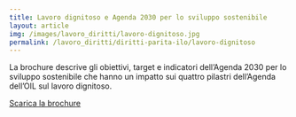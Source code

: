 ```yaml
---
title: Lavoro dignitoso e Agenda 2030 per lo sviluppo sostenibile
layout: article
img: /images/lavoro_diritti/lavoro-dignitoso.jpg
permalink: /lavoro_diritti/diritti-parita-ilo/lavoro-dignitoso
---
```


La brochure descrive gli obiettivi, target e indicatori dell’Agenda 2030 per lo sviluppo sostenibile che hanno un impatto sui quattro pilastri dell’Agenda dell’OIL sul lavoro dignitoso.

[Scarica la brochure](../../images/lavoro_diritti/lavoro-dignitoso/Lavoro-dignitoso-e-Angenda-2030.pdf)